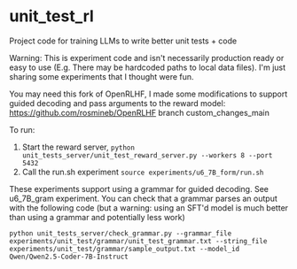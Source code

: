 # unit_test_rl
Project code for training LLMs to write better unit tests + code

Warning: This is experiment code and isn't necessarily production ready or easy to use (E.g. There may be hardcoded paths to local data files). I'm just sharing some experiments that I thought were fun.

You may need this fork of OpenRLHF, I made some modifications to support guided decoding and pass arguments to the reward model: https://github.com/rosmineb/OpenRLHF branch custom_changes_main

To run:

1. Start the reward server, `python unit_tests_server/unit_test_reward_server.py --workers 8 --port 5432`
2. Call the run.sh experiment `source experiments/u6_7B_form/run.sh`

These experiments support using a grammar for guided decoding. See u6_7B_gram experiment. You can check that a grammar parses an output with the following code  (but a warning: using an SFT'd model is much better than using a grammar and potentially less work)

`python unit_tests_server/check_grammar.py --grammar_file experiments/unit_test/grammar/unit_test_grammar.txt --string_file experiments/unit_test/grammar/sample_output.txt --model_id Qwen/Qwen2.5-Coder-7B-Instruct`
